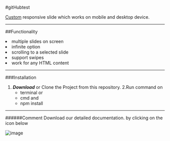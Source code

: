 #gitHubtest

<u>Custom</u> responsive slide which works on mobile and desktop device.

***
##Functionality
<li>multiple slides on screen
<li>infinite option
<li>scrolling to a selected slide
<li>support swipes
<li>work for any HTML content

***
###Installation
1. ___Download___ or Clone the Project from this repository.
2.Run command on 
    - terminal 
    or
    - cmd
    and
    - npm install

***
######Comment
Download our detailed documentation. by clicking on the icon below

![image](https://upload.wikimedia.org/wikipedia/commons/thumb/4/48/Markdown-mark.svg/1920px-Markdown-mark.svg.png "Логотип Markdown")